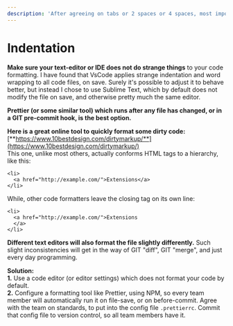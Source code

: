 ```yaml
---  
description: 'After agreeing on tabs or 2 spaces or 4 spaces, most important thing to is:'  
---  
```

  
# Indentation  
  
**Make sure your text-editor or IDE does not do strange things** to your code formatting. I have found that VsCode applies strange indentation and word wrapping to all code files, on save. Surely it's possible to adjust it to behave better, but instead I chose to use Sublime Text, which by default does not modify the file on save, and otherwise pretty much the same editor.  
  
**Prettier \(or some similar tool\) which runs after any file has changed, or in a GIT pre-commit hook, is the best option.**  
  
**Here is a great online tool to quickly format some dirty code:**  
[**https://www.10bestdesign.com/dirtymarkup/**](https://www.10bestdesign.com/dirtymarkup/)  
This one, unlike most others, actually conforms HTML tags to a hierarchy, like this:  
  
```text  
<li>  
  <a href="http://example.com/">Extensions</a>  
</li>  
```  
  
While, other code formatters leave the closing tag on its own line:  
  
```text  
<li>  
  <a href="http://example.com/">Extensions  
  </a>  
</li>  
```  
  
**Different text editors will also format the file slightly differently.** Such slight inconsistencies will get in the way of GIT "diff", GIT "merge", and just every day programming.  
  
**Solution:**  
**1.** Use a code editor \(or editor settings\) which does not format your code by default.  
**2.** Configure a formatting tool like Prettier, using NPM, so every team member will automatically run it on file-save, or on before-commit. Agree with the team on standards,  to put into the config file `.prettierrc`. Commit that config file to version control, so all team members have it.  
  
